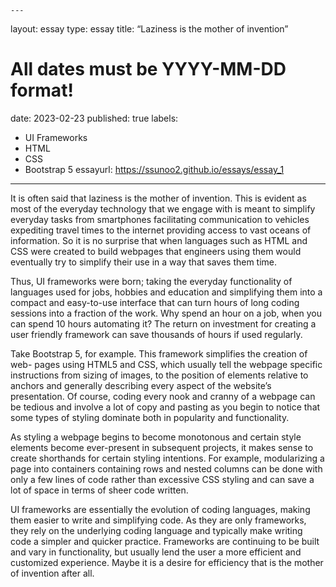 	---
layout: essay
type: essay
title: “Laziness is the mother of invention”
# All dates must be YYYY-MM-DD format!
date: 2023-02-23
published: true
labels:
  - UI Frameworks
  - HTML
  - CSS
  - Bootstrap 5
essayurl: https://ssunoo2.github.io/essays/essay_1
---
  
  It is often said that laziness is the mother of invention. This is evident as most of the everyday technology that we engage with is meant to simplify everyday tasks from smartphones facilitating communication to vehicles expediting travel times to the internet providing access to vast oceans of information. So it is no surprise that when languages such as HTML and CSS were created to build webpages that engineers using them would eventually try to simplify their use in a way that saves them time.
	
  
  Thus, UI frameworks were born; taking the everyday functionality of languages used for jobs, hobbies and education and simplifying them into a compact and easy-to-use interface that can turn hours of long coding sessions into a fraction of the work. Why spend an hour on a job, when you can spend 10 hours automating it? The return on investment for creating a user friendly framework can save thousands of hours if used regularly.
	
  
  Take Bootstrap 5, for example. This framework simplifies the creation of web- pages using HTML5 and CSS, which usually tell the webpage specific instructions from sizing of images, to the position of elements relative to anchors and generally describing every aspect of the website’s presentation. Of course, coding every nook and cranny of a webpage can be tedious and involve a lot of copy and pasting as you begin to notice that some types of styling dominate both in popularity and functionality.
	
  
  As styling a webpage begins to become monotonous and certain style elements become ever-present in subsequent projects, it makes sense to create shorthands for certain styling intentions. For example, modularizing a page into containers containing rows and nested columns can be done with only a few lines of code rather than excessive CSS styling and can save a lot of space in terms of sheer code written.
	
  
  UI frameworks are essentially the evolution of coding languages, making them easier to write and simplifying code. As they are only frameworks, they rely on the underlying coding language and typically make writing code a simpler and quicker practice. Frameworks are continuing to be built and vary in functionality, but usually lend the user a more efficient and customized experience. Maybe it is a desire for efficiency that is the mother of invention after all.
